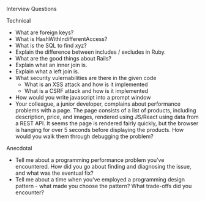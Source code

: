 Interview Questions

Technical

- What are foreign keys?
- What is HashWithIndifferentAccess?
- What is the SQL to find xyz?
- Explain the difference between includes / excludes in Ruby.
- What are the good things about Rails?
- Explain what an inner join is.
- Explain what a left join is.
- What security vulernabilities are there in the given code
  - What is an XSS attack and how is it implemented
  - What is a CSRF attack and how is it implemented
- How would you write javascript into a prompt window
- Your colleague, a junior developer, complains about performance problems with a page. The page consists of a list of products, including description, price, and images, rendered using JS/React using data from a REST API. It seems the page is rendered fairly quickly, but the browser is hanging for over 5 seconds before displaying the products. How would you walk them through debugging the problem?

Anecdotal

- Tell me about a programming performance problem you’ve encountered. How did you go about finding and diagnosing the issue, and what was the eventual fix?
- Tell me about a time when you’ve employed a programming design pattern - what made you choose the pattern? What trade-offs did you encounter?